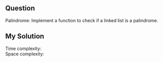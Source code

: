 ## Question
Palindrome: Implement a function to check if a linked list is a palindrome. 

## My Solution
Time complexity: <br>
Space complexity: 